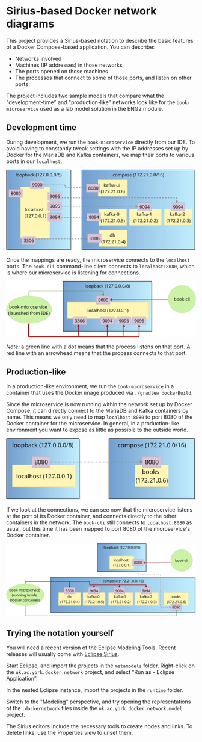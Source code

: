 # Sirius-based Docker network diagrams

This project provides a Sirius-based notation to describe the basic features of a Docker Compose-based application.
You can describe:

* Networks involved
* Machines (IP addresses) in those networks
* The ports opened on those machines
* The processes that connect to some of those ports, and listen on other ports

The project includes two sample models that compare what the "development-time" and "production-like" networks look like for the `book-microservice` used as a lab model solution in the ENG2 module.

## Development time

During development, we run the `book-microservice` directly from our IDE. To avoid having to constantly tweak settings with the IP addresses set up by Docker for the MariaDB and Kafka containers, we map their ports to various ports in our `localhost`.

![Development-time Port Mappings](runtime/uk.ac.york.docker.network.model/images/Development%20Port%20Mappings.png)

Once the mappings are ready, the microservice connects to the `localhost` ports. The `book-cli` command-line client connects to `localhost:8080`, which is where our microservice is listening for connections.

![Development-time Process Connections](runtime/uk.ac.york.docker.network.model/images/Development%20Process%20Connections.png)

*Note:* a green line with a dot means that the process listens on that port. A red line with an arrowhead means that the process connects to that port.

## Production-like

In a production-like environment, we run the `book-microservice` in a container that uses the Docker image produced via `./gradlew dockerBuild`.

Since the microservice is now running within the network set up by Docker Compose, it can directly connect to the MariaDB and Kafka containers by name.
This means we only need to map `localhost:8080` to port 8080 of the Docker container for the microservice.
In general, in a production-like environment you want to expose as little as possible to the outside world.

![Production-like Port Mappings](runtime/uk.ac.york.docker.network.model/images/Production%20Port%20Mappings.png)

If we look at the connections, we can see now that the microservice listens at the port of its Docker container, and connects directly to the other containers in the network. The `book-cli` still connects to `localhost:8080` as usual, but this time it has been mapped to port 8080 of the microservice's Docker container.

![Production-like Process Connections](runtime/uk.ac.york.docker.network.model/images/Production%20Process%20Connections.png)

## Trying the notation yourself

You will need a recent version of the Eclipse Modeling Tools.
Recent releases will usually come with [Eclipse Sirius](https://eclipse.dev/sirius/).

Start Eclipse, and import the projects in the `metamodels` folder.
Right-click on the `uk.ac.york.docker.network` project, and select "Run as - Eclipse Application".

In the nested Eclipse instance, import the projects in the `runtime` folder.

Switch to the "Modeling" perspective, and try opening the representations of the `.dockernetwork` files inside the `uk.ac.york.docker.network.model` project.

The Sirius editors include the necessary tools to create nodes and links.
To delete links, use the Properties view to unset them.